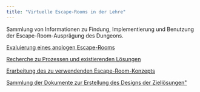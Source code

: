 ```yaml
---
title: "Virtuelle Escape-Rooms in der Lehre"
---
```


Sammlung von Informationen zu Findung, Implementierung und Benutzung der Escape-Room-Ausprägung des Dungeons.

[Evaluierung eines anologen Escape-Rooms](evaluation_analog.md)

[Recherche zu Prozessen und existierenden Lösungen](research/readme.md)

[Erarbeitung des zu verwendenden Escape-Room-Konzepts](concept.md)

[Sammlung der Dokumente zur Erstellung des Designs der Ziellösungen"](design/readme.md)
